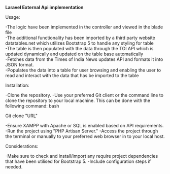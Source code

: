 
__Laravel External Api implementation__

Usage:  

-The logic have been implemented in the controller and viewed in the blade file  
-The additional functionality has been imported by a third party website datatables.net which utilizes Bootstrap 5 to handle any styling for table  
-The table is then populated with the data through the TOI API which is updated dynamically and updated on the table base automatically   
-Fetches data from the Times of India News updates API and formats it into JSON format.   
-Populates the data into a table for user browsing and enabling the user to read and interact with the data that has be imported to the table 

Installation:

-Clone the repository.
-Use your preferred Git client or the command line to clone the repository to your local machine. This can be done with the following command:
bash

Git clone "URL"

-Ensure XAMPP with Apache or SQL is enabled based on API requirements.
-Run the project using "PHP Artisan Server."
-Access the project through the terminal or manually to your preferred web browser in to your local host.

Considerations:


-Make sure to check and install/import any require project dependencies that have been utilised for Bootstrap 5.
-Include configuration steps if needed.
  

